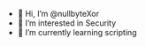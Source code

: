 - 👋 Hi, I’m @nullbyteXor
- 👀 I’m interested in Security
- 🌱 I’m currently learning scripting


<!---
nullbyteXor/nullbyteXor is a ✨ special ✨ repository because its `README.md` (this file) appears on your GitHub profile.
You can click the Preview link to take a look at your changes.
--->
